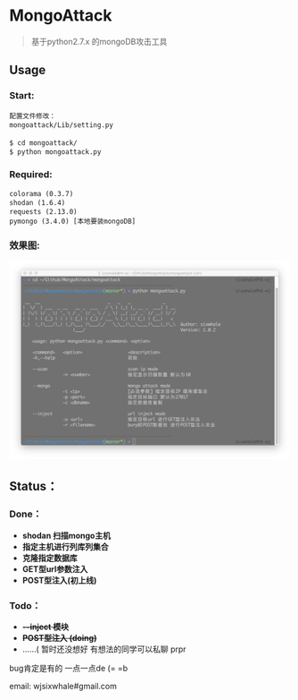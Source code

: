 # MongoAttack
> 基于python2.7.x 的mongoDB攻击工具

## Usage
### Start:
```
配置文件修改：
mongoattack/Lib/setting.py

$ cd mongoattack/
$ python mongoattack.py
```
### Required:
```
colorama (0.3.7)
shodan (1.6.4) 
requests (2.13.0) 
pymongo (3.4.0) [本地要装mongoDB]
``` 
### 效果图:
![](imgs/cover.png)

## Status：
### Done：
* **shodan 扫描mongo主机**
* **指定主机进行列库列集合**
* **克隆指定数据库**
* **GET型url参数注入**
* **POST型注入(初上线)**

### Todo：
* **~~--inject 模块~~**
* **~~POST型注入 (doing)~~**
* ......( 暂时还没想好 有想法的同学可以私聊 prpr


bug肯定是有的 一点一点de (= =b

email: wjsixwhale#gmail.com




